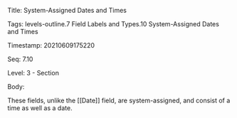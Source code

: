 Title:  System-Assigned Dates and Times

Tags:   levels-outline.7 Field Labels and Types.10 System-Assigned Dates and Times

Timestamp: 20210609175220

Seq:    7.10

Level:  3 - Section

Body: 

These fields, unlike the [[Date]] field, are system-assigned, and consist of a time as well as a date. 

